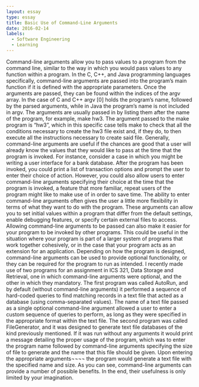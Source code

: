 ```yaml
---
layout: essay
type: essay
title: Basic Use of Command-Line Arguments
date: 2016-02-14
labels:
  - Software Engineering
  - Learning
---
```


Command-line arguments allow you to pass values to a program from the command line, similar to the way in which you would pass values to any function within a program. In the C, C++, and Java programming languages specifically, command-line arguments are passed into the program’s main function if it is defined with the appropriate parameters. Once the arguments are passed, they can be found within the indices of the argv array. In the case of C and C++ argv [0] holds the program’s name, followed by the parsed arguments, while in Java the program’s name is not included in argv.
The arguments are usually passed in by listing them after the name of the program, for example, make hw3. The argument passed to the make program is “hw3”, which in this specific case tells make to check that all the conditions necessary to create the hw3 file exist and, if they do, to then execute all the instructions necessary to create said file.
	Generally, command-line arguments are useful if the chances are good that a user will already know the values that they would like to pass at the time that the program is invoked. For instance, consider a case in which you might be writing a user interface for a bank database. After the program has been invoked, you could print a list of transaction options and prompt the user to enter their choice of action. However, you could also allow users to enter command-line arguments specifying their choice at the time that the program is invoked, a feature that more familiar, repeat users of the program might like to make use of in order to save time.
	The ability to enter command-line arguments often gives the user a little more flexibility in terms of what they want to do with the program. These arguments can allow you to set initial values within a program that differ from the default settings, enable debugging features, or specify certain external files to access. Allowing command-line arguments to be passed can also make it easier for your program to be invoked by other programs. This could be useful in the situation where your program is part of a larger system of programs that work together cohesively, or in the case that your program acts as an extension for an application.
	Depending on how the program is designed, command-line arguments can be used to provide optional functionality, or they can be required for the program to run as intended. I recently made use of two programs for an assignment in ICS 321, Data Storage and Retrieval, one in which command-line arguments were optional, and the other in which they mandatory. 
The first program was called AutoRun, and by default (without command-line arguments) it performed a sequence of hard-coded queries to find matching records in a text file that acted as a database (using comma-separated values). The name of a text file passed as a single optional command-line argument allowed a user to enter a custom sequence of queries to perform, as long as they were specified in the appropriate format within the text file.
The second program was called FileGenerator, and it was designed to generate text file databases of the kind previously mentioned. If it was run without any arguments it would print a message detailing the proper usage of the program, which was to enter the program name followed by command-line arguments specifying the size of file to generate and the name that this file should be given. Upon entering the appropriate arguments¬¬¬¬ the program would generate a text file with the specified name and size.
As you can see, command-line arguments can provide a number of possible benefits. In the end, their usefulness is only limited by your imagination.

